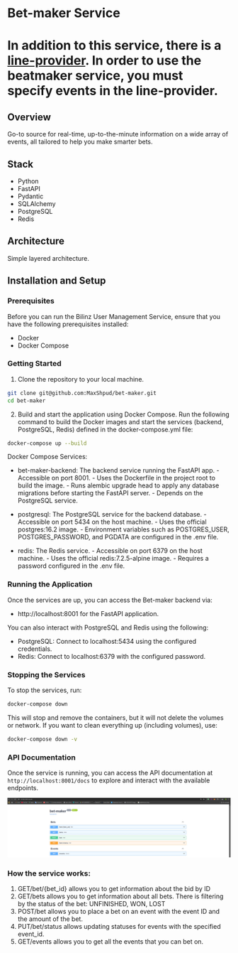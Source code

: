 # Bet-maker Service

# In addition to this service, there is a **[line-provider](https://github.com/MaxShpud/line-provider)**. In order to use the beatmaker service, you must specify events in the line-provider.

## Overview


Go-to source for real-time, up-to-the-minute information on a wide array of events, all tailored to help you make smarter bets.

## Stack

- Python
- FastAPI
- Pydantic
- SQLAlchemy
- PostgreSQL
- Redis


## Architecture 
Simple layered architecture.

## Installation and Setup

### Prerequisites

Before you can run the Bilinz User Management Service, ensure that you have the following prerequisites installed:

- Docker
- Docker Compose

### Getting Started

1. Clone the repository to your local machine.

```bash
git clone git@github.com:MaxShpud/bet-maker.git
cd bet-maker
```

2. Build and start the application using Docker Compose. Run the following command to build the Docker images and start the services (backend, PostgreSQL, Redis) defined in the docker-compose.yml file:
```bash
docker-compose up --build
```
Docker Compose Services:
- bet-maker-backend: The backend service running the FastAPI app.
      - Accessible on port 8001.
      - Uses the Dockerfile in the project root to build the image.
      - Runs alembic upgrade head to apply any database migrations before starting the FastAPI server.
      - Depends on the PostgreSQL service.

- postgresql: The PostgreSQL service for the backend database.
      - Accessible on port 5434 on the host machine.
      - Uses the official postgres:16.2 image.
      - Environment variables such as POSTGRES_USER, POSTGRES_PASSWORD, and PGDATA are configured in the .env file.

- redis: The Redis service.
      - Accessible on port 6379 on the host machine.
      - Uses the official redis:7.2.5-alpine image.
      - Requires a password configured in the .env file.


### Running the Application

Once the services are up, you can access the Bet-maker backend via:
- http://localhost:8001 for the FastAPI application.

You can also interact with PostgreSQL and Redis using the following:
- PostgreSQL: Connect to localhost:5434 using the configured credentials.
- Redis: Connect to localhost:6379 with the configured password.

### Stopping the Services
To stop the services, run:
```bash
docker-compose down
```
This will stop and remove the containers, but it will not delete the volumes or network. If you want to clean everything up (including volumes), use:
```bash
docker-compose down -v
```

### API Documentation

Once the service is running, you can access the API documentation at `http://localhost:8001/docs` to explore and interact with the available endpoints.

![API DOCS](readme_img/api_docs.jpg)

### How the service works:
1) GET/bet/{bet_id} allows you to get information about the bid by ID
2) GET/bets allows you to get information about all bets. There is filtering by the status of the bet: UNFINISHED, WON, LOST
3) POST/bet allows you to place a bet on an event with the event ID and the amount of the bet.
4) PUT/bet/status allows updating statuses for events with the specified event_id.
5) GET/events allows you to get all the events that you can bet on.